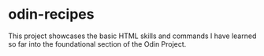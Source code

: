 # odin-recipes
This project showcases the basic HTML skills and commands I have learned so far into the foundational section of the Odin Project. 
